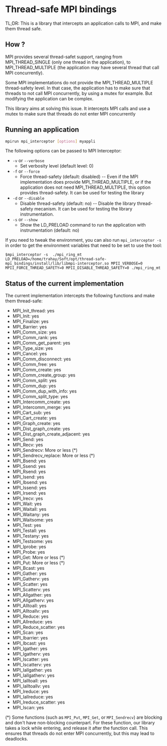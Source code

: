 # Thread-safe MPI bindings

TL;DR: This is a library that intercepts an application calls to MPI, and make them thread safe.

## How ?

MPI provides several thread-safet support, ranging from
MPI_THREAD_SINGLE (only one thread in the application), to
MPI_THREAD_MULTIPLE (the application may have several thread that call
MPI concurrently).

Some MPI implementations do not provide the MPI_THREAD_MULTIPLE
thread-safety level. In that case, the application has to make sure
that threads to not call MPI concurrently, by using a mutex for
example. But modifying the application can be complex.

This library aims at solving this issue. It intercepts MPI calls and use a mutex to make sure that threads do not enter MPI concurrently



## Running an application


```bash
mpirun mpi_interceptor [options] myappli
```


The following options can be passed to MPI Interceptor:

- `-v` or `--verbose`
  + Set verbosity level (default level: 0)
- `-f` or `--force`
  + Force thread-safety (default: disabled) -- Even if the MPI implementation does provide MPI_THREAD_MULTIPLE, or if the application does not need MPI_THREAD_MULTIPLE, this option provides thread-safety. It can be used for testing the library
- `-d` or `--disable`
  + Disable thread-safety (default: no) -- Disable the library thread-safety mecanism. It can be used for testing the library instrumentation.
- `-s` or `--show`
  + Show the LD_PRELOAD command to run the application with instrumentation (default: no)



If you need to tweak the environment, you can also run `mpi_interceptor -s` in order to get the environment variables that need to be set to use the tool:

```
$mpi_interceptor -s  ./mpi_ring_mt
LD_PRELOAD=/home/trahay/Soft/opt/thread-safe-mpi_bindings/install/lib/libmpi-interceptor.so MPII_VERBOSE=0 MPII_FORCE_THREAD_SAFETY=0 MPII_DISABLE_THREAD_SAFETY=0 ./mpi_ring_mt
```

## Status of the current implementation

The current implementation intercepts the following functions and make them thread-safe:


- MPI_Init_thread: yes
- MPI_Init: yes
- MPI_Finalize: yes
- MPI_Barrier: yes
- MPI_Comm_size: yes
- MPI_Comm_rank: yes
- MPI_Comm_get_parent: yes
- MPI_Type_size: yes
- MPI_Cancel: yes
- MPI_Comm_disconnect: yes
- MPI_Comm_free: yes
- MPI_Comm_create: yes
- MPI_Comm_create_group: yes
- MPI_Comm_split: yes
- MPI_Comm_dup: yes
- MPI_Comm_dup_with_info: yes
- MPI_Comm_split_type: yes
- MPI_Intercomm_create: yes
- MPI_Intercomm_merge: yes
- MPI_Cart_sub: yes
- MPI_Cart_create: yes
- MPI_Graph_create: yes
- MPI_Dist_graph_create: yes
- MPI_Dist_graph_create_adjacent: yes
- MPI_Send: yes
- MPI_Recv: yes
- MPI_Sendrecv: More or less (*)
- MPI_Sendrecv_replace: More or less (*)
- MPI_Bsend: yes
- MPI_Ssend: yes
- MPI_Rsend: yes
- MPI_Isend: yes
- MPI_Ibsend: yes
- MPI_Issend: yes
- MPI_Irsend: yes
- MPI_Irecv: yes
- MPI_Wait: yes
- MPI_Waitall: yes
- MPI_Waitany: yes
- MPI_Waitsome: yes
- MPI_Test: yes
- MPI_Testall: yes
- MPI_Testany: yes
- MPI_Testsome: yes
- MPI_Iprobe: yes
- MPI_Probe: yes
- MPI_Get: More or less (*)
- MPI_Put: More or less (*)
- MPI_Bcast: yes
- MPI_Gather: yes
- MPI_Gatherv: yes
- MPI_Scatter: yes
- MPI_Scatterv: yes
- MPI_Allgather: yes
- MPI_Allgatherv: yes
- MPI_Alltoall: yes
- MPI_Alltoallv: yes
- MPI_Reduce: yes
- MPI_Allreduce: yes
- MPI_Reduce_scatter: yes
- MPI_Scan: yes
- MPI_Ibarrier: yes
- MPI_Ibcast: yes
- MPI_Igather: yes
- MPI_Igatherv: yes
- MPI_Iscatter: yes
- MPI_Iscatterv: yes
- MPI_Iallgather: yes
- MPI_Iallgatherv: yes
- MPI_Ialltoall: yes
- MPI_Ialltoallv: yes
- MPI_Ireduce: yes
- MPI_Iallreduce: yes
- MPI_Ireduce_scatter: yes
- MPI_Iscan: yes


(*) Some functions (such as `MPI_Put`, `MPI_Get`, or `MPI_Sendrecv`)
are blocking and don't have non-blocking counterpart. For these
function, our library takes a lock while entering, and release it
after the function call. This ensures that threads do not enter MPI
concurrently, but this may lead to deadlocks.
